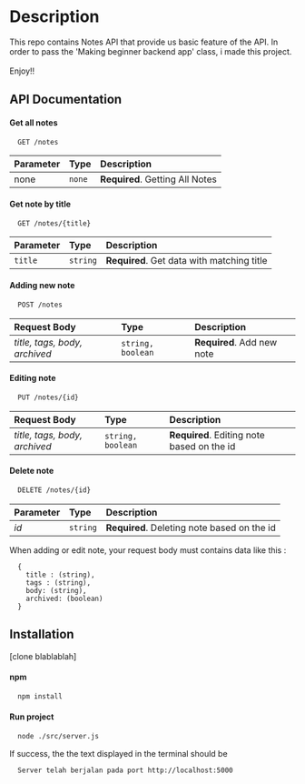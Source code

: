 
# Description

This repo contains Notes API that provide us basic feature of the API.
In order to pass the 'Making beginner backend app' class, i made this project. 
<br>
<br>
Enjoy!!


## API Documentation

#### Get all notes

```bash
  GET /notes
```

| Parameter | Type     | Description                |
| :-------- | :------- | :------------------------- |
| none | `none` | **Required**. Getting All Notes | 

#### Get note by title

```bash
  GET /notes/{title}
```

| Parameter | Type     | Description                       |
| :-------- | :------- | :-------------------------------- |
| `title`      | `string` | **Required**. Get data with matching title |

#### Adding new note

```bash
  POST /notes
```

| Request Body | Type     | Description                       |
| :-------- | :------- | :-------------------------------- |
| *title, tags, body, archived*    | `string, boolean` | **Required**. Add new note |


#### Editing note

```bash
  PUT /notes/{id}
```
| Request Body | Type     | Description                       |
| :-------- | :------- | :-------------------------------- |
| *title, tags, body, archived*    | `string, boolean` | **Required**. Editing note based on the id |


#### Delete note

```bash
  DELETE /notes/{id}
```
| Parameter | Type     | Description                       |
| :-------- | :------- | :-------------------------------- |
| *id*   | `string` |  **Required**. Deleting note based on the id |

When adding or edit note, your request body must contains data like this :

```
  {
    title : (string),
    tags : (string),
    body: (string),
    archived: (boolean)
  }
```


## Installation

[clone blablablah]

#### npm

```bash
  npm install
```

#### Run project
```bash
  node ./src/server.js
```
If success, the the text displayed in the terminal should be

```bash
  Server telah berjalan pada port http://localhost:5000
```

    